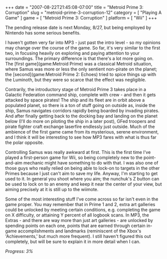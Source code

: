 +++
date = "2007-08-22T21:45:08-07:00"
title = "Metroid Prime 3: Corruption"
slug = "metroid-prime-3-corruption-12"
category = [ "Playing A Game" ]
game = [ "Metroid Prime 3: Corruption" ]
platform = [ "Wii" ]
+++

The pending release date is next Monday, 8/27, but being employed by Nintendo has some serious benefits.

I haven't gotten very far into MP3 - just past the intro level - so my opinions may change over the course of the game.  So far, it's very similar to the first two, in focusing heavily on exploring and paying attention to your surroundings.  The primary difference is that there's a lot more going on.  The [first game](game:Metroid Prime) was a classical Metroid situation, where Samus was more or less the only sentient non-pirate on the planet; the [second](game:Metroid Prime 2: Echoes) tried to spice things up with the Luminoth, but they were so scarce that the effect was negligible.

Contrarily, the introductory stage of Metroid Prime 3 takes place in a Galactic Federation command ship, complete with crew - and then it gets attacked by space pirates!  The ship and its fleet are in orbit above a populated planet, so there is a ton of stuff going on outside as, inside the ship, Samus navigates corridors rapidly being boarded by invading pirates.  And after finally getting back to the docking bay and landing on the planet below (I'll do more on piloting the ship in a later post), GFed troopers and pirate fighter craft exchange laserfire endlessly just outside.  Much of the ambience of the first game came from its mysterious, serene environment, and I think it will be interesting to see how MP3 fares with what is thus far the polar opposite.

Controlling Samus was really awkward at first.  This is the first time I've played a first-person game for Wii, so being completely new to the point-and-aim mechanic might have something to do with that.  I was also one of those guys who really relied on being able to lock-on to targets in the other Primes because I just can't aim to save my life.  Anyway, I'm starting to get used to it.  In general you shoot where you aim; the nunchuk's Z button can be used to lock on to an enemy and keep it near the center of your view, but aiming precisely at it is still up to the wiimote.

Some of the most interesting stuff I've come across so far isn't even in the game proper.  You may remember that in Prime 1 and 2, extra art galleries could be unlocked by meeting certain conditions, e.g. completing the game on X difficulty, or attaining Y percent of all logbook scans.  In MP3, the Extras - and there are way more than just art galleries - are unlocked by spending points on each one, points that are earned through certain in-game accomplishments and landmarks (reminiscent of the Xbox's 'Achievements,' but much more frequent).  I still haven't figured this out completely, but will be sure to explain it in more detail when I can.

<i>Progress: 3%</i>